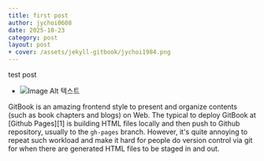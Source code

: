 ```yaml
---
title: first post
author: jychoi0608
date: 2025-10-23
category: post
layout: post
+ cover: /assets/jekyll-gitbook/jychoi1984.png
---
```


test post
- ![Image Alt 텍스트](/assets/jekyll-gitbook/jychoi1984.png)

GitBook is an amazing frontend style to present and organize contents (such as book chapters
and blogs) on Web. The typical to deploy GitBook at [Github Pages][1]
is building HTML files locally and then push to Github repository, usually to the `gh-pages`
branch. However, it's quite annoying to repeat such workload and make it hard for people do
version control via git for when there are generated HTML files to be staged in and out.
